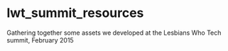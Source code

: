 # lwt_summit_resources
Gathering together some assets we developed at the Lesbians Who Tech summit, February 2015

